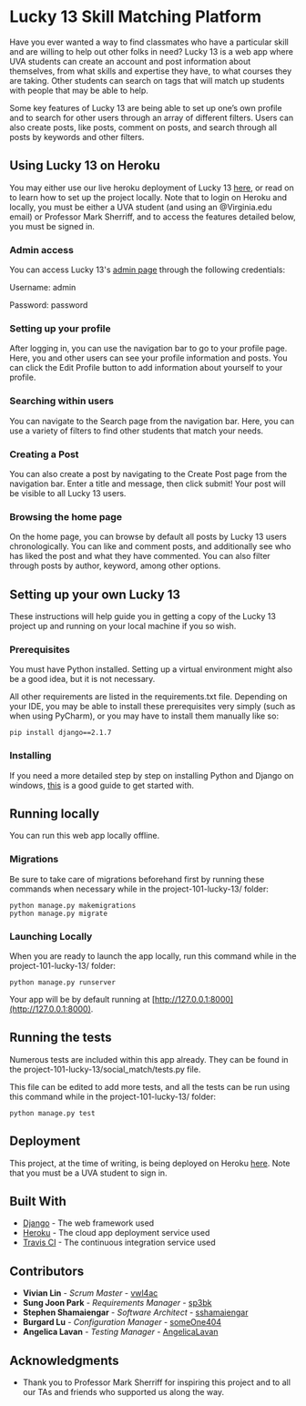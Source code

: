 # Lucky 13 Skill Matching Platform

Have you ever wanted a way to find classmates who have a particular skill and are willing to help out other folks in need? Lucky 13 is a web app where UVA students can create an account and post information about themselves, from what skills and expertise they have, to what courses they are taking. Other students can search on tags that will match up students with people that may be able to help. 

Some key features of Lucky 13 are being able to set up one’s own profile and to search for other users through an array of different filters. Users can also create posts, like posts, comment on posts, and search through all posts by keywords and other filters.

## Using Lucky 13 on Heroku
You may either use our live heroku deployment of Lucky 13 [here](https://lucky-13.herokuapp.com/), or read on to learn how to set up the project locally. Note that to login on Heroku and locally, you must be either a UVA student (and using an @Virginia.edu email) or Professor Mark Sherriff, and to access the features detailed below, you must be signed in.

### Admin access
You can access Lucky 13's [admin page](https://lucky-13.herokuapp.com/admin) through the following credentials:

Username: admin

Password: password

### Setting up your profile
After logging in, you can use the navigation bar to go to your profile page. Here, you and other users can see your profile information and posts. You can click the Edit Profile button to add information about yourself to your profile.

### Searching within users
You can navigate to the Search page from the navigation bar. Here, you can use a variety of filters to find other students that match your needs.

### Creating a Post
You can also create a post by navigating to the Create Post page from the navigation bar. Enter a title and message, then click submit! Your post will be visible to all Lucky 13 users.

### Browsing the home page
On the home page, you can browse by default all posts by Lucky 13 users chronologically. You can like and comment posts, and additionally see who has liked the post and what they have commented. You can also filter through posts by author, keyword, among other options.

## Setting up your own Lucky 13

These instructions will help guide you in getting a copy of the Lucky 13 project up and running on your local machine if you so wish.

### Prerequisites

You must have Python installed. Setting up a virtual environment might also be a good idea, but it is not necessary.

All other requirements are listed in the requirements.txt file. Depending on your IDE, you may be able to install these prerequisites very simply (such as when using PyCharm),  or you may have to install them manually like so:

```
pip install django==2.1.7
```

### Installing

If you need a more detailed step by step on installing Python and Django on windows, [this](https://www.codingforentrepreneurs.com/blog/install-python-django-on-windows) is a good guide to get started with.

## Running locally

You can run this web app locally offline.

### Migrations
Be sure to take care of migrations beforehand first by running these commands when necessary while in the project-101-lucky-13/ folder:

```
python manage.py makemigrations
python manage.py migrate
```

### Launching Locally
When you are ready to launch the app locally, run this command while in the project-101-lucky-13/ folder:

```
python manage.py runserver
```

Your app will be by default running at [http://127.0.0.1:8000](http://127.0.0.1:8000).


## Running the tests

Numerous tests are included within this app already. They can be found in the project-101-lucky-13/social_match/tests.py file.

This file can be edited to add more tests, and all the tests can be run using this command while in the project-101-lucky-13/ folder:

```
python manage.py test
```

## Deployment

This project, at the time of writing, is being deployed on Heroku [here](https://lucky-13.herokuapp.com/). Note that you must be a UVA student to sign in.

## Built With

* [Django](https://www.djangoproject.com/) - The web framework used
* [Heroku](https://rometools.github.io/rome/) - The cloud app deployment service used
* [Travis CI](https://maven.apache.org/) - The continuous integration service used

## Contributors

* **Vivian Lin** - *Scrum Master* - [vwl4ac](https://github.com/vwl4ac)
* **Sung Joon Park** - *Requirements Manager* - [sp3bk](https://github.com/sp3bk)
* **Stephen Shamaiengar** - *Software Architect* - [sshamaiengar](https://github.com/sshamaiengar)
* **Burgard Lu** - *Configuration Manager* - [someOne404](https://github.com/someOne404)
* **Angelica Lavan** - *Testing Manager* - [AngelicaLavan](https://github.com/AngelicaLavan)

## Acknowledgments

* Thank you to Professor Mark Sherriff for inspiring this project and to all our TAs and friends who supported us along the way.
